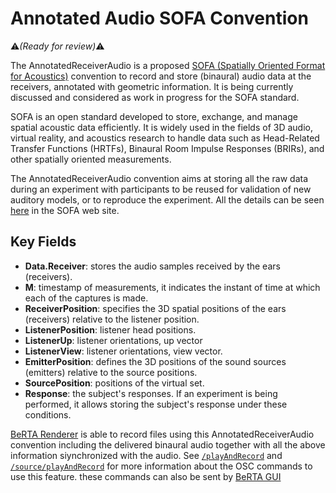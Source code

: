 # Annotated Audio SOFA Convention
:warning:*(Ready for review)*:warning:

The AnnotatedReceiverAudio is a proposed <a href="https://www.sofaconventions.org/mediawiki/index.php/SOFA_(Spatially_Oriented_Format_for_Acoustics)" target="_blank">SOFA (Spatially Oriented Format for Acoustics)</a> convention to record and store (binaural) audio data at the receivers, annotated with geometric information. It is being currently discussed and considered as work in progress for the SOFA standard. 

SOFA is an open standard developed to store, exchange, and manage spatial acoustic data efficiently. It is widely used in the fields of 3D audio, virtual reality, and acoustics research to handle data such as Head-Related Transfer Functions (HRTFs), Binaural Room Impulse Responses (BRIRs), and other spatially oriented measurements.

The AnnotatedReceiverAudio convention aims at storing all the raw data during an experiment with participants to be reused for validation of new auditory models, or to reproduce the experiment. All the details can be seen <a href="https://www.sofaconventions.org/mediawiki/index.php/AnnotatedReceiverAudio" target="_blank">here</a> in the SOFA web site.


## Key Fields

- **Data.Receiver**: stores the audio samples received by the ears (receivers). 
- **M**: timestamp of measurements, it indicates the instant of time at which each of the captures is made.
- **ReceiverPosition**: specifies the 3D spatial positions of the ears (receivers) relative to the listener position.
- **ListenerPosition**: listener head positions.
- **ListenerUp**: listener orientations, up vector
- **ListenerView**: listener orientations, view vector.
- **EmitterPosition**: defines the 3D positions of the sound sources (emitters) relative to the source positions.
- **SourcePosition**: positions of the virtual set.
- **Response**: the subject's responses. If an experiment is being performed, it allows storing the subject's response under these conditions.

[BeRTA Renderer](berta-renderer/index.md) is able to record files using this AnnotatedReceiverAudio convention including the delivered binaural audio together with all the above information siynchronized with the audio. See [`/playAndRecord`](/BRT-Documentation/osc/overall#playandrecord) and [`/source/playAndRecord`](/BRT-Documentation/osc/source#sourceplayandrecord) for more information about the OSC commands to use this feature. these commands can also be sent by [BeRTA GUI](berta-gui.md)

